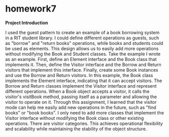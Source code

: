 # homework7

**Project Introduction**



I used the guest pattern to create an example of a book borrowing system in a RIT student library. I could define different operations as guests, such as "borrow" and "return books" operations, while books and students could be used as elements. This design allows us to easily add more operations without modifying the Book and Student classes. Take the example I wrote as an example. First, define an Element interface and the Book class that implements it. Then, define the Visitor interface and the Borrow and Return visitors that implement this interface. Finally, create some Book instances and use the Borrow and Return visitors. In this example, the Book class implements the Element interface, indicating that it can accept visitors. The Borrow and Return classes implement the Visitor interface and represent different operations. When a Book object accepts a visitor, it calls the visitor's visitBook method, passing itself as a parameter and allowing the visitor to operate on it.
Through this assignment, I learned that the visitor mode can help me easily add new operations in the future, such as "find books" or "book books". I only need to add more classes that implement the Visitor interface without modifying the Book class or other existing operations. There are visitor categories. This achieves operational flexibility and scalability while maintaining the stability of the object structure.